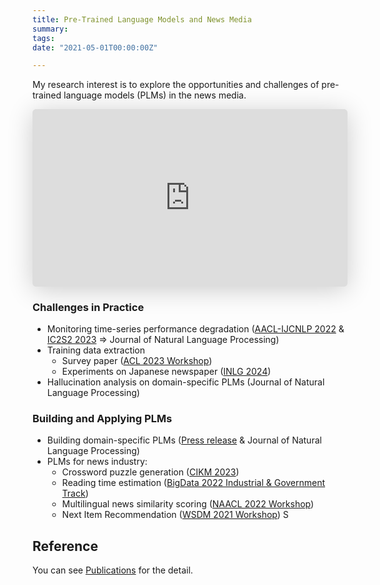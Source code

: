 ```yaml
---
title: Pre-Trained Language Models and News Media
summary:
tags:
date: "2021-05-01T00:00:00Z"

---
```


My research interest is to explore the opportunities and challenges of pre-trained language models (PLMs) in the news media.

<iframe class="speakerdeck-iframe" frameborder="0" src="https://speakerdeck.com/player/7c1fff569f0449c6bd056f0ec45f57e1" title="ニュースメディアにおける事前学習済みモデルの可能性と課題 / IBIS2024" allowfullscreen="true" style="border: 0px; background: padding-box padding-box rgba(0, 0, 0, 0.1); margin: 0px; padding: 0px; border-radius: 6px; box-shadow: rgba(0, 0, 0, 0.2) 0px 5px 40px; width: 100%; height: auto; aspect-ratio: 560 / 315;" data-ratio="1.7777777777777777"></iframe>

### Challenges in Practice

- Monitoring time-series performance degradation ([AACL-IJCNLP 2022](https://aclanthology.org/2022.aacl-main.17/) & [IC2S2 2023](https://upura.github.io/pdf/ic2s2_2023_semantic_shift.pdf) => Journal of Natural Language Processing)
- Training data extraction
    - Survey paper ([ACL 2023 Workshop](https://aclanthology.org/2023.trustnlp-1.23/))
    - Experiments on Japanese newspaper ([INLG 2024](https://arxiv.org/abs/2404.17143v2))
- Hallucination analysis on domain-specific PLMs (Journal of Natural Language Processing)

### Building and Applying PLMs

- Building domain-specific PLMs ([Press release](https://www.nikkei.co.jp/nikkeiinfo/en/news/press/release_en_20240424_01.pdf) & Journal of Natural Language Processing)
- PLMs for news industry:
    - Crossword puzzle generation ([CIKM 2023](https://dl.acm.org/doi/10.1145/3583780.3615151))
    - Reading time estimation ([BigData 2022 Industrial & Government Track](https://ieeexplore.ieee.org/document/10020618))
    - Multilingual news similarity scoring ([NAACL 2022 Workshop](https://aclanthology.org/2022.semeval-1.171/))
    - Next Item Recommendation ([WSDM 2021 Workshop](https://ceur-ws.org/Vol-2855/challenge_short_7.pdf))
S
## Reference

You can see [Publications](https://upura.github.io/projects/publications/) for the detail.
